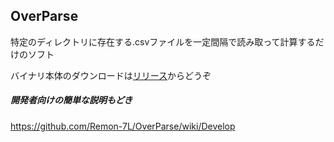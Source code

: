 ## OverParse
特定のディレクトリに存在する.csvファイルを一定間隔で読み取って計算するだけのソフト

バイナリ本体のダウンロードは[リリース](https://github.com/Remon-7L/OverParse/releases)からどうぞ


##### 開発者向けの簡単な説明もどき
https://github.com/Remon-7L/OverParse/wiki/Develop
